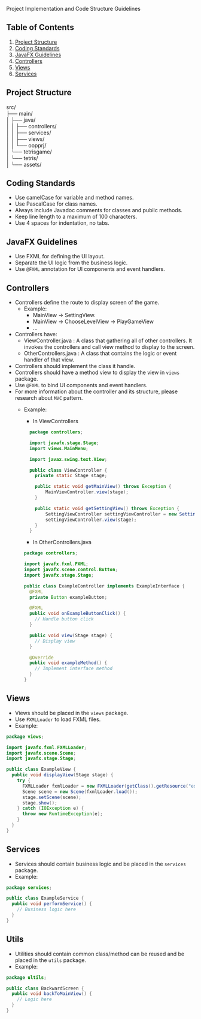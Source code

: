 Project Implementation and Code Structure Guidelines

## Table of Contents
1. [Project Structure](#project-structure)
2. [Coding Standards](#coding-standards)
3. [JavaFX Guidelines](#javafx-guidelines)
4. [Controllers](#controllers)
5. [Views](#views)
6. [Services](#services)

## Project Structure
src/\
├── main/\
│   ├── java/\
│   │   ├── controllers/\
│   │   ├── services/\
│   │   ├── views/\
│   │   └── oopprj/\
│       └── tetrisgame/\
│           └── tetris/\
│       └── assets/



## Coding Standards
- Use camelCase for variable and method names.
- Use PascalCase for class names.
- Always include Javadoc comments for classes and public methods.
- Keep line length to a maximum of 100 characters.
- Use 4 spaces for indentation, no tabs.

## JavaFX Guidelines
- Use FXML for defining the UI layout.
- Separate the UI logic from the business logic.
- Use `@FXML` annotation for UI components and event handlers.

## Controllers
- Controllers define the route to display screen of the game.
  * Example:
    * MainView -> SettingView.
    * MainView -> ChooseLevelView -> PlayGameView
    * ...
- Controllers have:
  * ViewController.java : A class that gathering all of other controllers. It invokes the controllers and call view method to display to the screen.
  * OtherControllers.java : A class that contains the logic or event handler of that view.
- Controllers should implement the class it handle.
- Controllers should have a method view to display the view in `views` package.
- Use `@FXML` to bind UI components and event handlers.
- For more information about the controller and its structure, please research about `MVC` pattern.
  - Example:
    * In ViewControllers
    ```java
      package controllers;
  
      import javafx.stage.Stage;
      import views.MainMenu;
    
      import javax.swing.text.View;
    
      public class ViewController {
        private static Stage stage;
  
        public static void getMainView() throws Exception {
            MainViewController.view(stage);
        }
  
        public static void getSettingView() throws Exception {
            SettingViewController settingViewController = new SettingViewController();
            settingViewController.view(stage);
        }
      }
    ```
    * In OtherControllers.java

    ```java
    package controllers;
    
    import javafx.fxml.FXML;
    import javafx.scene.control.Button;
    import javafx.stage.Stage;
    
    public class ExampleController implements ExampleInterface {
      @FXML
      private Button exampleButton;
    
      @FXML
      public void onExampleButtonClick() {
        // Handle button click
      }
    
      public void view(Stage stage) {
        // Display view
      }
    
      @Override
      public void exampleMethod() {
        // Implement interface method
      }
    }
    ```

## Views
- Views should be placed in the `views` package.
- Use `FXMLLoader` to load FXML files.
- Example:
```java
package views;

import javafx.fxml.FXMLLoader;
import javafx.scene.Scene;
import javafx.stage.Stage;

public class ExampleView {
  public void displayView(Stage stage) {
    try {
      FXMLLoader fxmlLoader = new FXMLLoader(getClass().getResource("example-view.fxml"));
      Scene scene = new Scene(fxmlLoader.load());
      stage.setScene(scene);
      stage.show();
    } catch (IOException e) {
      throw new RuntimeException(e);
    }
  }
}
```

## Services
- Services should contain business logic and be placed in the `services` package.
- Example:
```java
package services;

public class ExampleService {
  public void performService() {
    // Business logic here
  }
}
```

## Utils
- Utilities should contain common class/method can be reused and be placed in the `utils` package.
- Example:
```java
package ultils;

public class BackwardScreen {
  public void backToMainView() {
    // Logic here
  }
}
```
